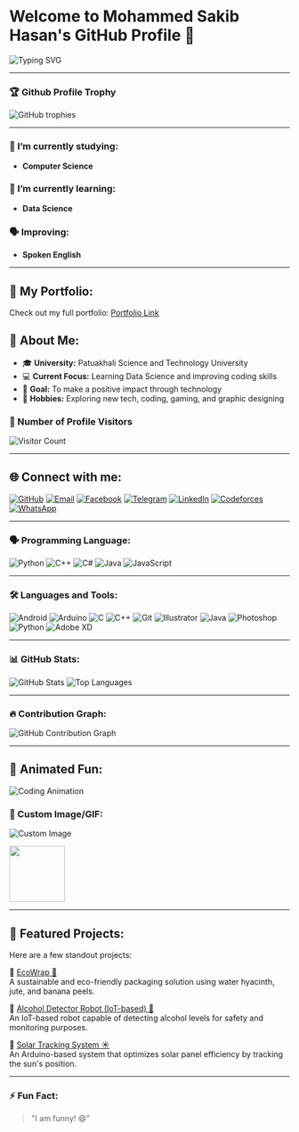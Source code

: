 # Welcome to Mohammed Sakib Hasan's GitHub Profile 👋

![Typing SVG](https://readme-typing-svg.herokuapp.com?font=Courier&color=%2336BCF7&size=25&center=true&vCenter=true&lines=Hello+there!+Welcome+to+my+profile;I+am+Mohammed+Sakib+Hasan;I+am+studying+Computer+Science;My+University+is+Patuakhali+Science+and+Technology+University)

---

### 🏆 Github Profile Trophy
![GitHub trophies](https://github-profile-trophy.vercel.app/?username=Sakib-Hasan3&theme=gruvbox&margin-w=15&margin-h=15)

---

### 🔭 I’m currently studying:
- **Computer Science**

### 🌱 I’m currently learning:
- **Data Science**

### 🗣 Improving:
- **Spoken English**

---
## 📌 My Portfolio:
Check out my full portfolio: [Portfolio Link](http://127.0.0.1:5500/portfolio/index.html)

## 🌟 About Me:
- 🎓 **University:** Patuakhali Science and Technology University  
- 💻 **Current Focus:** Learning Data Science and improving coding skills  
- 🎯 **Goal:** To make a positive impact through technology  
- 🎨 **Hobbies:** Exploring new tech, coding, gaming, and graphic designing  

### 👀 Number of Profile Visitors
![Visitor Count](https://komarev.com/ghpvc/?username=Sakib-Hasan3&style=flat-square&color=blue)

---

## 🌐 Connect with me:
[![GitHub](https://img.shields.io/badge/GitHub-181717?style=for-the-badge&logo=github&logoColor=white)](https://github.com/Sakib-Hasan3)
[![Email](https://img.shields.io/badge/Email-D14836?style=for-the-badge&logo=gmail&logoColor=white)](mailto:ug2102052@cse.pstu.ac.bd)
[![Facebook](https://img.shields.io/badge/Facebook-1877F2?style=for-the-badge&logo=facebook&logoColor=white)](https://www.facebook.com/profile.php?id=100033878223481)
[![Telegram](https://img.shields.io/badge/Telegram-2CA5E0?style=for-the-badge&logo=telegram&logoColor=white)](https://t.me/sakib_hasan1)
[![LinkedIn](https://img.shields.io/badge/LinkedIn-0077B5?style=for-the-badge&logo=linkedin&logoColor=white)](https://www.linkedin.com/in/sakib-hasan-931276266/)
[![Codeforces](https://img.shields.io/badge/Codeforces-1F8ACB?style=for-the-badge&logo=codeforces&logoColor=white)](https://codeforces.com/profile/sakibpstu123)
[![WhatsApp](https://img.shields.io/badge/WhatsApp-25D366?style=for-the-badge&logo=whatsapp&logoColor=white)](https://wa.me/<01869793139>)

---

### 🗣 Programming Language:
![Python](https://img.shields.io/badge/-Python-3776AB?logo=python&logoColor=white&style=flat)
![C++](https://img.shields.io/badge/-C++-00599C?logo=c%2B%2B&logoColor=white&style=flat)
![C#](https://img.shields.io/badge/-C%23-239120?logo=c-sharp&logoColor=white&style=flat)
![Java](https://img.shields.io/badge/-Java-007396?logo=java&logoColor=white&style=flat)
![JavaScript](https://img.shields.io/badge/-JavaScript-F7DF1E?logo=javascript&logoColor=black&style=flat)

---

### 🛠️ Languages and Tools:
![Android](https://img.shields.io/badge/-Android-3DDC84?logo=android&logoColor=white&style=flat)
![Arduino](https://img.shields.io/badge/-Arduino-00979D?logo=arduino&logoColor=white&style=flat)
![C](https://img.shields.io/badge/-C-A8B9CC?logo=c&logoColor=black&style=flat)
![C++](https://img.shields.io/badge/-C++-00599C?logo=c%2B%2B&logoColor=white&style=flat)
![Git](https://img.shields.io/badge/-Git-F05032?logo=git&logoColor=white&style=flat)
![Illustrator](https://img.shields.io/badge/-Illustrator-FF9A00?logo=adobe-illustrator&logoColor=white&style=flat)
![Java](https://img.shields.io/badge/-Java-007396?logo=java&logoColor=white&style=flat)
![Photoshop](https://img.shields.io/badge/-Photoshop-31A8FF?logo=adobe-photoshop&logoColor=white&style=flat)
![Python](https://img.shields.io/badge/-Python-3776AB?logo=python&logoColor=white&style=flat)
![Adobe XD](https://img.shields.io/badge/-Adobe%20XD-FF61F6?logo=adobe-xd&logoColor=white&style=flat)

---

### 📊 GitHub Stats:
![GitHub Stats](https://github-readme-stats.vercel.app/api?username=Sakib-Hasan3&show_icons=true&theme=radical)
![Top Languages](https://github-readme-stats.vercel.app/api/top-langs/?username=Sakib-Hasan3&layout=compact&theme=radical)

---

### 🔥 Contribution Graph:
![GitHub Contribution Graph](https://github-readme-activity-graph.vercel.app/graph?username=Sakib-Hasan3&theme=react-dark)

---

## 🌈 Animated Fun:
![Coding Animation](https://media.giphy.com/media/qgQUggAC3Pfv687qPC/giphy.gif)

### 🎨 Custom Image/GIF:
![Custom Image](https://link-to-image.png)

<img src="https://media.giphy.com/media/your-gif-id/giphy.gif" width="100">

---

## 📌 Featured Projects:
Here are a few standout projects:

🔹 [EcoWrap 🌱](https://github.com/Sakib-Hasan3/EcoWrap)  
A sustainable and eco-friendly packaging solution using water hyacinth, jute, and banana peels.

🔹 [Alcohol Detector Robot (IoT-based) 🤖](https://github.com/Sakib-Hasan3/Alcohol-Detector-Robot)  
An IoT-based robot capable of detecting alcohol levels for safety and monitoring purposes.

🔹 [Solar Tracking System ☀️](https://github.com/Sakib-Hasan3/Solar-Tracking-System)  
An Arduino-based system that optimizes solar panel efficiency by tracking the sun's position.

---

### ⚡ Fun Fact:
> "I am funny! 😄"
